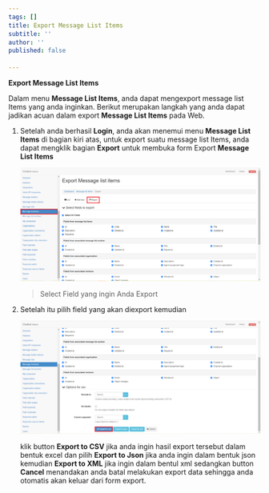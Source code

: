```yaml
---
tags: []
title: Export Message List Items
subtitle: ''
author: ''
published: false

---
```

**Export Message List Items**

Dalam menu **Message List Items**, anda dapat mengexport message list Items yang anda inginkan. Berikut merupakan langkah yang anda dapat jadikan acuan dalam export **Message List Items** pada Web.

1. Setelah anda berhasil **Login**, anda akan menemui menu **Message List Items** di bagian kiri atas, untuk export suatu message list Items, anda dapat mengklik bagian **Export** untuk membuka form Export **Message List Items**

   ![](/uploads/messagelistsitems3.PNG)

   > Select Field yang ingin Anda Export
2. Setelah itu pilih field yang akan diexport kemudian

   ![](/uploads/messagelistsitems4.PNG)

   klik button **Export to CSV** jika anda ingin hasil export tersebut dalam bentuk excel dan pilih **Export to Json** jika anda ingin dalam bentuk json kemudian **Export to XML** jika ingin dalam bentul xml sedangkan button **Cancel** menandakan anda batal melakukan export data sehingga anda otomatis akan keluar dari form export.